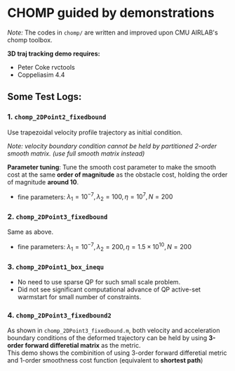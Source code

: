 # CHOMP guided by demonstrations

*Note:*
The codes in `chomp/` are written and improved upon CMU AIRLAB's chomp toolbox.

**3D traj tracking demo requires:**  
- Peter Coke rvctools
- Coppeliasim 4.4

## Some Test Logs:
### 1. `chomp_2DPoint2_fixedbound`
Use trapezoidal velocity profile trajectory as initial condition.  

*Note: velocity boundary condition cannot be held by partitioned 2-order smooth matrix. (use full smooth matrix instead)*  

**Parameter tuning**: Tune the smooth cost parameter to make the smooth cost at the same **order of magnitude** as the obstacle cost, holding the order of magnitude **around 10**. 
- fine parameters: $\lambda_1=10^{-7}, \lambda_2=100, \eta=10^7, N=200$

### 2. `chomp_2DPoint3_fixedbound`
Same as above.
- fine parameters: $\lambda_1=10^{-7}, \lambda_2=200, \eta=1.5\times 10^{10}, N=200$

### 3. `chomp_2DPoint1_box_inequ`
- No need to use sparse QP for such small scale problem.
- Did not see significant computational advance of QP active-set warmstart for small number of constraints.

### 4. `chomp_2DPoint3_fixedbound2`
As shown in `chomp_2DPoint3_fixedbound.m`, both velocity and acceleration boundary conditions of the deformed trajectory can be held by using **3-order forward differetial matrix** as the metric.  
This demo shows the combinition of using 3-order forward differetial metric and 1-order smoothness cost function (equivalent to **shortest path**)
